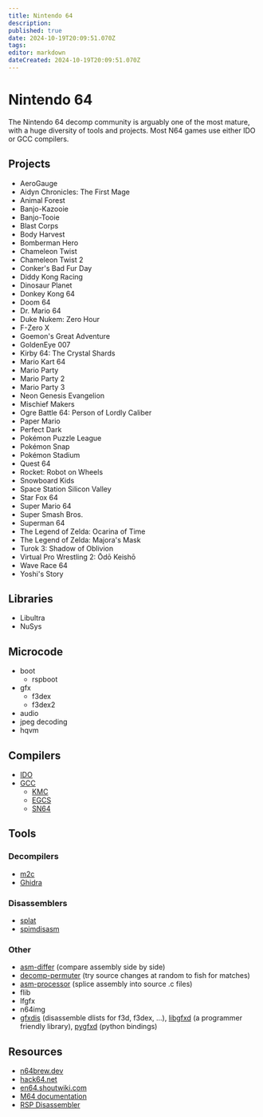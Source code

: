 ```yaml
---
title: Nintendo 64
description: 
published: true
date: 2024-10-19T20:09:51.070Z
tags: 
editor: markdown
dateCreated: 2024-10-19T20:09:51.070Z
---
```


# Nintendo 64

The Nintendo 64 decomp community is arguably one of the most mature, with a huge diversity of tools and projects. Most N64 games use either IDO or GCC compilers.

## Projects

- AeroGauge
- Aidyn Chronicles: The First Mage
- Animal Forest
- Banjo-Kazooie
- Banjo-Tooie
- Blast Corps
- Body Harvest
- Bomberman Hero
- Chameleon Twist
- Chameleon Twist 2
- Conker's Bad Fur Day
- Diddy Kong Racing
- Dinosaur Planet
- Donkey Kong 64
- Doom 64
- Dr. Mario 64
- Duke Nukem: Zero Hour
- F-Zero X
- Goemon's Great Adventure
- GoldenEye 007
- Kirby 64: The Crystal Shards
- Mario Kart 64
- Mario Party
- Mario Party 2
- Mario Party 3
- Neon Genesis Evangelion
- Mischief Makers
- Ogre Battle 64: Person of Lordly Caliber
- Paper Mario
- Perfect Dark
- Pokémon Puzzle League
- Pokémon Snap
- Pokémon Stadium
- Quest 64
- Rocket: Robot on Wheels
- Snowboard Kids
- Space Station Silicon Valley
- Star Fox 64
- Super Mario 64
- Super Smash Bros.
- Superman 64
- The Legend of Zelda: Ocarina of Time
- The Legend of Zelda: Majora's Mask
- Turok 3: Shadow of Oblivion
- Virtual Pro Wrestling 2: Ōdō Keishō
- Wave Race 64
- Yoshi's Story

## Libraries

- Libultra
- NuSys

## Microcode

- boot
  - rspboot
- gfx
  - f3dex
  - f3dex2
- audio
- jpeg decoding
- hqvm

## Compilers

- [IDO](/compilers/ido)
- [GCC](/compilers/gcc)
  - [KMC](/compilers/gcc/kmc)
  - [EGCS](/compilers/gcc/egcs)
  - [SN64](/compilers/gcc/sn64)

## Tools

### Decompilers

- [m2c](/tools/m2c)
- [Ghidra](/tools/ghidra)

### Disassemblers

- [splat](/tools/splat)
- [spimdisasm](/tools/spimdisasm)

### Other

- [asm-differ](https://github.com/simonlindholm/asm-differ) (compare assembly side by side)
- [decomp-permuter](https://github.com/simonlindholm/decomp-permuter) (try source changes at random to fish for matches)
- [asm-processor](https://github.com/simonlindholm/asm-processor) (splice assembly into source .c files)
- flib
- lfgfx
- n64img
- [gfxdis](https://github.com/glankk/n64/tree/master/src/gfxdis) (disassemble dlists for f3d, f3dex, ...), [libgfxd](https://github.com/glankk/libgfxd) (a programmer friendly library), [pygfxd](https://github.com/Thar0/pygfxd) (python bindings)

## Resources

- [n64brew.dev](https://n64brew.dev/wiki/Main_Page)
- [hack64.net](https://hack64.net/wiki/doku.php?id=nintendo_64)
- [en64.shoutwiki.com](http://en64.shoutwiki.com/wiki/Main_Page)
- [M64 documentation](https://hackmd.io/opEB-OmxRa26P8h8pA-x7w)
- [RSP Disassembler](https://bin.smwcentral.net/u/26355/N64_RSP_DISASSEMBLER.html)
